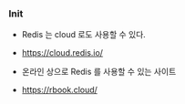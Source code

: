 ### Init

- Redis 는 cloud 로도 사용할 수 있다.
- https://cloud.redis.io/

- 온라인 상으로 Redis 를 사용할 수 있는 사이트
- https://rbook.cloud/
